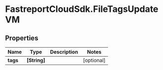 # FastreportCloudSdk.FileTagsUpdateVM

## Properties

Name | Type | Description | Notes
------------ | ------------- | ------------- | -------------
**tags** | **[String]** |  | [optional] 


